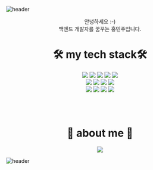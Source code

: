 ![header](https://capsule-render.vercel.app/api?type=Waving&color=FFC456&height=250&section=header&text=MINJU's%20GitHub&fontSize=70&animation=fadeIn)

<div align='center'>
  
  안녕하세요 :-)<br>
  백엔드 개발자를 꿈꾸는 홍민주입니다.


  <h1>🛠 my tech stack🛠</h1>
  <img src="https://img.shields.io/badge/C++%20-00599C?style=flat&logo=C%2B%2B&logoColor=white"/>
  <img src="https://img.shields.io/badge/C%20-A8B9CC?style=flat&logo=C&logoColor=white"/>
  <img src="https://img.shields.io/badge/Java%20-007396?style=flat&logo=Java&logoColor=white"/>
    <img src="https://img.shields.io/badge/Python%20-3776AB?style=flat&logo=Python&logoColor=white"/>
    <img src="https://img.shields.io/badge/PHP%20-777BB4?style=flat&logo=PHP&logoColor=white"/>
  <br>
  <img src="https://img.shields.io/badge/JavaScript%20-F7DF1E?style=flat&logo=JavaScript&logoColor=white"/>
  <img src="https://img.shields.io/badge/HTML5%20-E34F26?style=flat&logo=HTML5&logoColor=white"/>
  <img src="https://img.shields.io/badge/CSS3%20-1572B6?style=flat&logo=CSS3&logoColor=white"/>
  <img src="https://img.shields.io/badge/SpringBoot%20-6DB33F?style=flat&logo=SpringBoot&logoColor=white"/>
    <br>
    <img src="https://img.shields.io/badge/MySQL%20-4479A1?style=flat&logo=MySQL&logoColor=white"/>
    <img src="https://img.shields.io/badge/PostgreSQL%20-4169E1?style=flat&logo=PostgreSQL&logoColor=white"/>
     <img src="https://img.shields.io/badge/RabbitMQ%20-FF6600?style=flat&logo=RabbitMQ&logoColor=white"/>
     <img src="https://img.shields.io/badge/Elasticsearch%20-005571?style=flat&logo=Elasticsearch&logoColor=white"/>
    <br>
    <br>
  <br>
  <br>
   <h1>🐣 about me 🐣</h1>
  <a href="https://velog.io/@tlsrlgkrry"><img src="https://img.shields.io/badge/velog-1DBF73?style=flat&logo=Vimeo&logoColor=white"/></a>
</div>

![header](https://capsule-render.vercel.app/api?type=Waving&color=FDD995&height=250&section=footer&animation=scaleIn)
